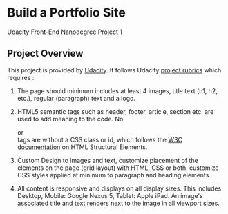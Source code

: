 # Build a Portfolio Site

Udacity Front-End Nanodegree Project 1

## Project Overview

This project is provided by [Udacity](https://www.udacity.com/). It follows Udacity [project rubrics](https://review.udacity.com/#!/rubrics/45/view) which requires :

1. The page should minimum includes at least 4 images, title text (h1, h2, etc.), regular (paragraph) text and a logo.

2. HTML5 semantic tags such as header, footer, article, section etc. are used to add meaning to the code.
No <div> or <section> tags are without a CSS class or id, which follows the [W3C](https://www.w3.org/) [documentation](https://developer.mozilla.org/en-US/docs/Learn/HTML/Introduction_to_HTML/Document_and_website_structure) on HTML Structural Elements.

3. Custom Design to images and text, customize placement of the elements on the page (grid layout) with HTML, CSS or both, customize CSS styles applied at minimum to paragraph and heading elements.

4. All content is responsive and displays on all display sizes. This includes Desktop, Mobile: Google Nexus 5, Tablet: Apple iPad. An image's associated title and text renders next to the image in all viewport sizes.
